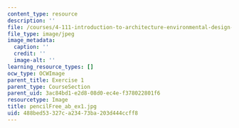 ```yaml
---
content_type: resource
description: ''
file: /courses/4-111-introduction-to-architecture-environmental-design-spring-2014/488bed53327ca23473ba203d444ccff8_pencilFree_ab_ex1.jpg
file_type: image/jpeg
image_metadata:
  caption: ''
  credit: ''
  image-alt: ''
learning_resource_types: []
ocw_type: OCWImage
parent_title: Exercise 1
parent_type: CourseSection
parent_uid: 3ac84bd1-e2d8-08d0-ec4e-f378022801f6
resourcetype: Image
title: pencilFree_ab_ex1.jpg
uid: 488bed53-327c-a234-73ba-203d444ccff8
---
```

